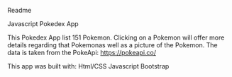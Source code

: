 Readme

Javascript Pokedex App

This Pokedex App list 151 Pokemon. Clicking on a Pokemon will offer more details regarding that Pokemonas well as a picture of the Pokemon. The data is taken from the PokeApi: https://pokeapi.co/ 

This app was built with:
Html/CSS
Javascript
Bootstrap

